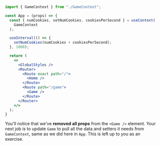 ```jsx
import { GameContext } from "./GameContext";

const App = (props) => {
  const { numCookies, setNumCookies, cookiesPerSecond } = useContext(
    GameContext
  );

  useInterval(() => {
    setNumCookies(numCookies + cookiesPerSecond);
  }, 1000);

  return (
    <>
      <GlobalStyles />
      <Router>
        <Route exact path="/">
          <Home />
        </Route>
        <Route path="/game">
          <Game />
        </Route>
      </Router>
    </>
  );
}
```

You'll notice that we've **removed all props** from the `<Game />` element. Your next job is to update `Game` to pull all the data and setters it needs from `GameContext`, same as we did here in `App`. This is left up to you as an exercise.
